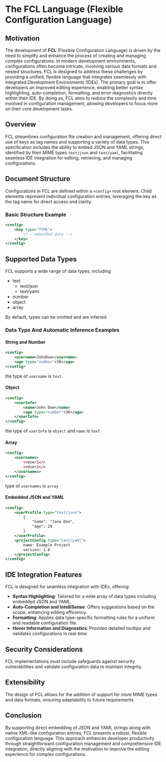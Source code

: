 # The FCL Language (Flexible Configuration Language)  

## Motivation

The development of **FCL** (Flexible Configuration Language) is driven by the need to simplify and enhance the process of creating and managing complex configurations. In modern development environments, configurations often become intricate, involving various data formats and nested structures. FCL is designed to address these challenges by providing a unified, flexible language that integrates seamlessly with Integrated Development Environments (IDEs). The primary goal is to offer developers an improved editing experience, enabling better syntax highlighting, auto-completion, formatting, and error diagnostics directly within their IDE. By doing so, FCL aims to reduce the complexity and time involved in configuration management, allowing developers to focus more on their core development tasks.

## Overview

FCL streamlines configuration file creation and management, offering direct use of keys as tag names and supporting a variety of data types. This specification includes the ability to embed JSON and YAML strings, identified by their MIME types `text/json` and `text/yaml`, facilitating seamless IDE integration for editing, retrieving, and managing configurations.

## Document Structure

Configurations in FCL are defined within a `<config>` root element. Child elements represent individual configuration entries, leveraging the key as the tag name for direct access and clarity.

### Basic Structure Example

```xml
<config>
    <key type="TYPE">
        <!-- embedded data -->
    </key>
</config>
```

## Supported Data Types

FCL supports a wide range of data types, including 

- text
  - text/json
  - text/yaml
- number
- object
- array

By default, types can be omitted and are inferred

### Data Type And Automatic Inference Examples

#### String and Number

```xml
<config>
    <username>JohnDoe</username>
    <age type="number">30</age>
</config>
```
the type of `username` is `text`

#### Object

```xml
<config>
    <userInfo>
        <name>John Doe</name>
        <age type="number">30</age>
    </userInfo>
</config>
```
the type of `userInfo` is `object` and `name` is `text`

#### Array

```xml
<config>
    <usernames>
        <>User1</>
        <>User2</>
    </usernames>
</config>
```
type of `usernames` is `array`

#### Embedded JSON and YAML

```xml
<config>
    <userProfile type="text/json">
        {
            "name": "Jane Doe",
            "age": 29
        }
    </userProfile>
    <projectConfig type="text/yaml">
        name: Example Project
        version: 1.0
    </projectConfig>
</config>
```

## IDE Integration Features

FCL is designed for seamless integration with IDEs, offering:

- **Syntax Highlighting**: Tailored for a wide array of data types including embedded JSON and YAML.
- **Auto-Completion and IntelliSense**: Offers suggestions based on the scope, enhancing editing efficiency.
- **Formatting**: Applies data type-specific formatting rules for a uniform and readable configuration file.
- **Hover Information and Diagnostics**: Provides detailed tooltips and validates configurations in real-time.

## Security Considerations

FCL implementations must include safeguards against security vulnerabilities and validate configuration data to maintain integrity.

## Extensibility

The design of FCL allows for the addition of support for more MIME types and data formats, ensuring adaptability to future requirements.

## Conclusion

By supporting direct embedding of JSON and YAML strings along with native XML-like configuration entries, FCL presents a robust, flexible configuration language. This approach enhances developer productivity through straightforward configuration management and comprehensive IDE integration, directly aligning with the motivation to improve the editing experience for complex configurations.
